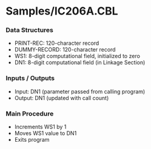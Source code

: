# Samples/IC206A.CBL

### Data Structures
- PRINT-REC: 120-character record
- DUMMY-RECORD: 120-character record
- WS1: 8-digit computational field, initialized to zero
- DN1: 8-digit computational field (in Linkage Section)

### Inputs / Outputs
- Input: DN1 (parameter passed from calling program)
- Output: DN1 (updated with call count)

### Main Procedure
- Increments WS1 by 1
- Moves WS1 value to DN1
- Exits program